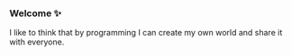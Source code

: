 ### Welcome ✨

I like to think that by programming I can create my own world and share it with everyone.
